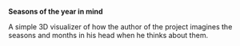 **Seasons of the year in mind**

A simple 3D visualizer of how the author of the project imagines the seasons and months in his head when he thinks about them.
